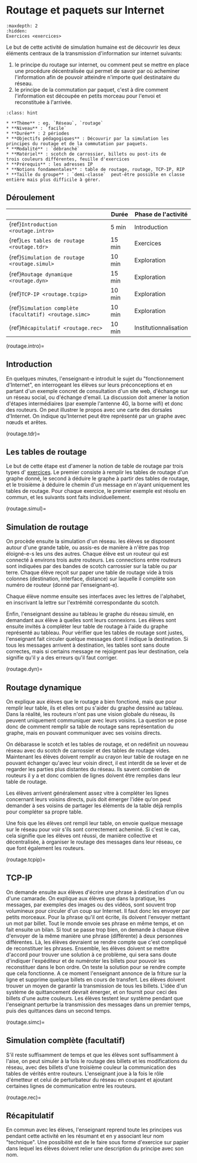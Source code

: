 # Routage et paquets sur Internet

```{toctree}
:maxdepth: 2
:hidden:
Exercices <exercices>
```

Le but de cette activité de simulation humaine est de découvrir
les deux éléments centraux de la transmission d'information sur internet
suivants:

1. le principe du routage sur internet, ou comment peut se mettre en place une
procédure décentralisée qui permet de savoir par où acheminer l'information
afin de pouvoir atteindre n'importe quel destinataire du réseau. 
1. le principe de la commutation par paquet, c'est à dire comment l'information
est découpée en petits morceau pour l'envoi et reconstituée à l'arrivée. 

```{admonition} Notice
:class: hint

* **Thème** : eg. `Réseau`, `routage`
* **Niveau** : `facile`
* **Durée** : 2 périodes
* **Objectifs pédagogiques** : Découvrir par la simulation les principes du routage et de la commutation par paquets. 
* **Modalité** : `débranché`
* **Matériel** : scotch de carrossier, billets ou post-its de
trois couleurs différentes, feuille d'exercices
* **Prérequis** : les adresses IP
* **Notions fondamentales** : table de routage, routage, TCP-IP, RIP
* **Taille du groupe** : `demi-classe`  peut-être possible en classe entière mais plus difficile à gérer. 
```

## Déroulement


|                                       | Durée  | Phase de l'activité   | 
|---------------------------------------|------ |---------------------|
| {ref}`Introduction <routage.intro>`| 5 min  | Introduction   |
| {ref}`Les tables de routage <routage.tdr>`| 15 min  | Exercices   |
| {ref}`Simulation de routage <routage.simul>`| 10 min  | Exploration    |
| {ref}`Routage dynamique <routage.dyn>`| 15 min         | Exploration                     |
| {ref}`TCP-IP <routage.tcpip>`| 10 min    | Exploration                 |
| {ref}`Simulation complète (facultatif) <routage.simc>`| 10 min    | Exploration                 |
| {ref}`Récapitulatif <routage.rec>`| 10 min   | Institutionnalisation |


(routage.intro)=
## Introduction
En quelques minutes, l'enseignant-e introduit le sujet du "fonctionnement d'Internet", en interrogeant les élèves
sur leurs préconceptions et en partant d'un exemple concret de consultation d'un site web, d'échange sur un
réseau social, ou d'échange d'email. La discussion doit amener la notion d'étapes intermédiaires (par exemple
l'antenne 4G, la borne wifi) et donc des routeurs. On peut illustrer le propos avec une carte des dorsales d'Internet. 
On indique qu'Internet peut être représenté par un graphe avec nœuds et arêtes. 

(routage.tdr)=
## Les tables de routage

Le but de cette étape est d'amener la notion de table de routage par trois types d' [exercices](exercices). Le premier consiste à
remplir les tables de routage d'un graphe donné, le second à déduire le graphe à partir des tables de routage, et
le troisième à déduire le chemin d'un message en n'ayant uniquement les tables de routage. Pour chaque exercice, le
premier exemple est résolu en commun, et les suivants sont faits individuellement. 

(routage.simul)=
## Simulation de routage
On procède ensuite la simulation d'un réseau. les élèves se disposent autour d'une grande table, ou assis-es de
manière à n'être pas trop éloigné-e-s les uns des autres. Chaque élève est un routeur qui est connecté à environs
trois autre routeurs. Les connections entre routeurs sont indiquées par des bandes de scotch carrossier sur la table
ou par terre. Chaque élève reçoit sur paper une table de routage vide à trois colonnes
(destination, interface, distance) sur laquelle il complète son numéro de routeur (donné par l'enseignant-e). 

Chaque élève nomme ensuite ses interfaces avec les lettres de l'alphabet, en inscrivant la lettre sur l'extrémité
correspondante du scotch. 

Enfin, l'enseignant dessine au tableau le graphe du réseau simulé, en demandant aux élève à quelles sont leurs connexions.
Les élèves sont ensuite invités à compléter leur table de routage à l'aide du graphe représenté au tableau. Pour vérifier
que les tables de routage sont justes, l'enseignant fait circuler quelque messages dont il indique la destination. Si
tous les messages arrivent à destination, les tables sont sans doute correctes, mais si certains message ne rejoignent
pas leur destination, cela signifie qu'il y a des erreurs qu'il faut corriger. 

(routage.dyn)=
## Routage dynamique

On explique aux élèves que le routage a bien fonctioné, mais que pour remplir leur table, ils et elles ont pu s'aider du
graphe dessiné au tableau. Dans la réalité, les routeurs n'ont pas une vision globale du réseau, ils peuvent uniquement
communiquer avec leurs voisins. La question se pose donc de comment remplir sa table de routage sans représentation
du graphe, mais en pouvant communiquer avec ses voisins directs. 

On débarasse le scotch et les tables de routage, et on redéfinit un nouveau réseau avec du scotch de carrossier
et des tables de routage vides. Maintenant les élèves doivent remplir au crayon leur table de routage en ne pouvant échanger qu'avec leur
voisin direct, il est interdit de se lever et de regarder les parties plus distantes du réseau. Ils savent combien de routeurs
il y a et donc combien de lignes doivent être remplies dans leur table de routage. 

Les élèves arrivent généralement assez vitre à compléter les lignes concernant leurs voisins directs, puis doit émerger l'idée qu'on peut
demander à ses voisins de partager les éléments de la table déjà remplis pour compléter sa propre table. 

Une fois que les élèves ont rempli leur table, on envoie quelque message sur le réseau pour voir s'ils sont correctement acheminé. Si c'est
le cas, cela signifie que les élèves ont réussi, de manière collective et décentralisée, à organiser le routage des messages
dans leur réseau, ce que font également les routeurs. 

(routage.tcpip)=
## TCP-IP

On demande ensuite aux élèves d'écrire une phrase à destination d'un ou d'une camarade. 
On explique aux élèves que dans la pratique, les messages, par exemples des images ou des vidéos,
sont souvent trop volumineux pour circuler d'un coup sur Internet. Il faut donc les envoyer par petits
morceaux. Pour la phrase qu'il ont écrite, ils doivent l'envoyer mettant un mot par billet. Tout le monde
envoie ses phrase en même temps, et on fait ensuite un bilan. Si tout se passe trop bien, on demande à chaque
élève d'envoyer de la même manière une phrase (différente) à deux personnes différentes. 
Là, les élèves devraient se rendre compte que c'est compliqué de reconstituer les phrases. Ensemble, les élèves
doivent se mettre d'accord pour trouver une solution à ce problème, qui sera sans doute d'indiquer l'expéditeur
et de numéroter les billets pour pouvoir les reconstituer dans le bon ordre. On teste la solution pour se rendre
compte que cela fonctionne. A ce moment l'enseignant annonce de la friture sur la ligne et supprime quelque billets
en cours de transfert. Les élèves doivent trouver un moyen de garantir la transmission de tous les billets. L'idée
d'un système de quittancement devrait émerger, et on fournit pour ceci des billets d'une autre couleurs. Les élèves
testent leur système pendant que l'enseignant perturbe la transmission des messages dans un premier temps, puis des
quittances dans un second temps. 

(routage.simc)=
## Simulation complète (facultatif)
S'il reste suffisamment de temps et que les élèves sont suffisamment à l'aise,
on peut simuler à la fois le routage des billets et les modifications du réseau, avec des billets d'une troisième couleur
la communication des tables de vérités entre routeurs. L'enseignant joue à la fois le rôle d'émetteur et celui de perturbateur
du réseau en coupant et ajoutant certaines lignes de communication entre les routeurs. 

(routage.rec)=
## Récapitulatif
En commun avec les élèves, l'enseignant reprend toute les principes vus pendant cette activité en les résumant et en y associant
leur nom "technique". Une possibilité est de le faire sous forme d'exercice sur papier dans lequel les élèves doivent relier une description
du principe avec son nom. 



